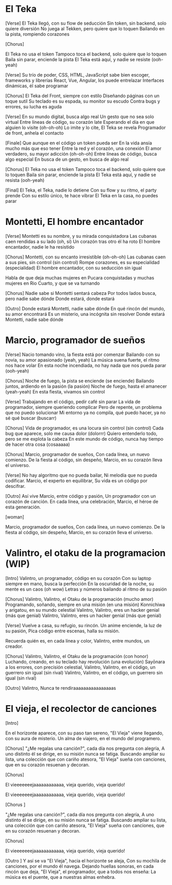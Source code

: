 

# El Teka

[Verse]
El Teka llegó, con su flow de seducción
Sin token, sin backend, solo quiere diversión
No juega al Tekken, pero quiere que lo toquen
Bailando en la pista, rompiendo corazones

[Chorus]

 El Teka no usa el token
Tampoco toca el backend, solo quiere que lo toquen
Baila sin parar, enciende la pista
El Teka está aquí, y nadie se resiste (ooh-yeah)

[Verse]
Su trío de poder, CSS, HTML, JavaScript
sabe bien escoger, frameworks y librerías
React, Vue, Angular, los puede entrelazar
Interfaces dinámicas, él sabe programar

[Chorus]
El Teka del Front, siempre con estilo
Diseñando páginas con un toque sutil
Su teclado es su espada, su monitor su escudo
Contra bugs y errores, su lucha es aguda

[Verse]
En su mundo digital, busca algo real
Un gesto que no sea solo virtual
Entre líneas de código, su corazón late
Esperando el día en que alguien lo visite (oh-oh-oh)
Lo imite y lo cite, El Teka se revela
Programador de front, anhela el contacto

[Finale]
Que aunque en el código un token pueda ser
En la vida ansía mucho más que eso tener
Entre la red y el corazón, una conexión
El amor verdadero, su mayor adicción (oh-oh-oh)
Entre líneas de código, busca algo especial
En busca de un gesto, en busca de algo real

[Chorus] 
El Teka no usa el token
Tampoco toca el backend, solo quiere que lo toquen
Baila sin parar, enciende la pista
El Teka está aquí, y nadie se resista (ooh-yeah)

[Final]
El Teka, el Teka, nadie lo detiene
Con su flow y su ritmo, el party prende
Con su estilo único, te hace vibrar
El Teka en la casa, no puedes parar

# Montetti, El hombre encantador

[Verse]
Montetti es su nombre, y su mirada conquistadora
Las cubanas caen rendidas a su lado (oh, sí)
Un corazón tras otro él ha roto
El hombre encantador, nadie le ha resistido

[Chorus]
Montetti, con su encanto irresistible (oh-oh-oh)
Las cubanas caen a sus pies, sin control (sin control)
Rompe corazones, es su especialidad (especialidad)
El hombre encantador, con su seducción sin igual

Habla de que deja muchas mujeres en Pucara conquistadas y muchas mujeres en Rio Cuarto, y que se va turnando

[Chorus]
Nadie sabe si Montetti sentará cabeza
Por todos lados busca, pero nadie sabe dónde
Donde estará, donde estará

[Outro]
Donde estará Montetti, nadie sabe dónde
En qué rincón del mundo, su amor encontrará
Es un misterio, una incógnita sin resolver
Donde estará Montetti, nadie sabe dónde



# Marcio, programador de sueños

[Verse]
Nacio tomando vino, la fiesta está por comenzar
Bailando con su novia, su amor apasionado (yeah, yeah)
La música suena fuerte, el ritmo nos hace volar
En esta noche incendiada, no hay nada que nos pueda parar (ooh-yeah)

[Chorus]
Noche de fuego, la pista se enciende (se enciende)
Bailando juntos, ardiendo en la pasión (la pasión)
Noche de fuego, hasta el amanecer (yeah-yeah)
En esta fiesta, vivamos sin control

[Verse]
Trabajando en el código, pedir café sin parar
La vida de programador, siempre queriendo complicar
Pero de repente, un problema que no puedo solucionar
Mi entorno ya no compila, qué puedo hacer, ya no sé qué buscar (buscarr)

[Chorus]
Vida de programador, es una locura sin control (sin control)
Cada bug que aparece, solo me causa dolor (dolorrr)
Quiero entenderlo todo, pero se me explota la cabeza
En este mundo de código, nunca hay tiempo de hacer otra cosa (cosaaaaa)

[Chorus]
Marcio, programador de sueños,
Con cada línea, un nuevo comienzo.
De la fiesta al código, sin despeño,
Marcio, en su corazón lleva el universo.

[Verse]
No hay algoritmo que no pueda bailar,
Ni melodía que no pueda codificar.
Marcio, el experto en equilibrar,
Su vida es un código por descifrar.

[Outro]
Así vive Marcio, entre código y pasión,
Un programador con un corazón de canción.
En cada línea, una celebración,
Marcio, el héroe de esta generación.

[woman]

Marcio, programador de sueños,
Con cada línea, un nuevo comienzo.
De la fiesta al código, sin despeño,
Marcio, en su corazón lleva el universo.


# Valintro, el otaku de la programacion (WIP)

[Intro]
Valintro, un programador, código en su corazón
Con su laptop siempre en mano, busca la perfección
En la oscuridad de la noche, su mente es un caos (oh wow)
Letras y números bailando al ritmo de su pasión

[Chorus]
Valintro, Valintro, el Otaku de la programación (mucho amor)
Programando, soñando, siempre en una misión (en una misión)
Konnichiwa y arigatou, en su mundo celestial
Valintro, Valintro, eres un hacker genial (más que genial)
Valintro, Valintro, eres un hacker genial (más que genial)

[Verse]
Vuelve a casa, su refugio, su rincón.
Un anime enciende, la luz de su pasión,
Pica código entre escenas, halla su misión.

Recuerda quién es, en cada línea y color,
Valintro, entre mundos, un creador.

[Chorus]
Valintro, Valintro, el Otaku de la programación (con honor)
Luchando, creando, en su teclado hay revolución (una evolución)
Sayōnara a los errores, con precisión celestial,
Valintro, Valintro, en el código, un guerrero sin igual (sin rival)
Valintro, Valintro, en el código, un guerrero sin igual (sin rival)

[Outro]
Valintro, Nunca te rendiraaaaaaaaaaaaaaaas

# El vieja, el recolector de canciones

[Intro]


En el horizonte aparece, con su paso tan sereno,
"El Vieja" viene llegando, con su aura de misterio.
Un alma de viajero, en el mundo del programero.

[Chorus]
"¿Me regalas una canción?", cada día nos pregunta con alegría,
A uno distinto él se dirige, en su misión nunca se fatiga.
Buscando ampliar su lista, una colección que con cariño atesora,
"El Vieja" sueña con canciones, que en su corazón resuenan y decoran.

[Chorus]

El vieeeeeeejaaaaaaaaaaaa, vieja querido, vieja querido!

El vieeeeeeejaaaaaaaaaaaa, vieja querido, vieja querido!

[Chorus ]

"¿Me regalas una canción?", cada día nos pregunta con alegría,
A uno distinto él se dirige, en su misión nunca se fatiga.
Buscando ampliar su lista, una colección que con cariño atesora,
"El Vieja" sueña con canciones, que en su corazón resuenan y decoran.

[Chorus]

El vieeeeeeejaaaaaaaaaaaa, vieja querido, vieja querido!

[Outro ]
Y así se va "El Vieja", hacia el horizonte se aleja,
Con su mochila de canciones, por el mundo él navega.
Dejando huellas sonoras, en cada rincón que deja,
"El Vieja", el programador, que a todos nos enseña:
La música es el puente, que a nuestras almas enhebra.
